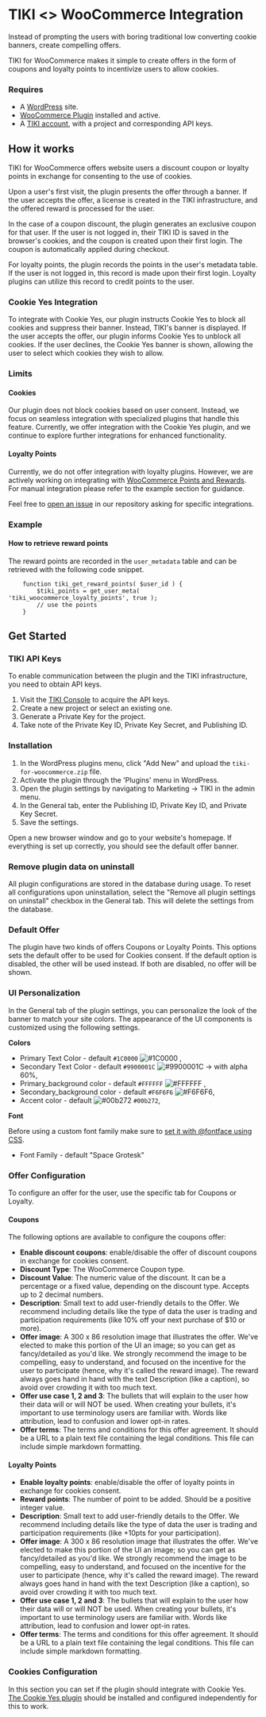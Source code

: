 # TIKI <> WooCommerce Integration

Instead of prompting the users with boring traditional low converting cookie banners, create compelling offers.

TIKI for WooCommerce makes it simple to create offers in the form of coupons and loyalty points to incentivize users to allow cookies.


### Requires

- A [WordPress](https://wordpress.org) site.
- [WooCommerce Plugin](https://br.wordpress.org/plugins/woocommerce/) installed and active.
- A [TIKI account](https://console.mytiki.com), with a project and corresponding API keys.

## How it works
TIKI for WooCommerce offers website users a discount coupon or loyalty points in exchange for consenting to the use of cookies.

Upon a user's first visit, the plugin presents the offer through a banner. If the user accepts the offer, a license is created in the TIKI infrastructure, and the offered reward is processed for the user.

In the case of a coupon discount, the plugin generates an exclusive coupon for that user. If the user is not logged in, their TIKI ID is saved in the browser's cookies, and the coupon is created upon their first login. The coupon is automatically applied during checkout.

For loyalty points, the plugin records the points in the user's metadata table. If the user is not logged in, this record is made upon their first login. Loyalty plugins can utilize this record to credit points to the user.

### Cookie Yes Integration
To integrate with Cookie Yes, our plugin instructs Cookie Yes to block all cookies and suppress their banner. Instead, TIKI's banner is displayed. If the user accepts the offer, our plugin informs Cookie Yes to unblock all cookies. If the user declines, the Cookie Yes banner is shown, allowing the user to select which cookies they wish to allow.

### Limits
#### Cookies
Our plugin does not block cookies based on user consent. Instead, we focus on seamless integration with specialized plugins that handle this feature. Currently, we offer integration with the Cookie Yes plugin, and we continue to explore further integrations for enhanced functionality.

#### Loyalty Points
Currently, we do not offer integration with loyalty plugins. However, we are actively working on integrating with [WooCommerce Points and Rewards](https://woocommerce.com/pt-br/products/woocommerce-points-and-rewards/). For manual integration please refer to the example section for guidance.

Feel free to [open an issue](https://github.com/tiki/integrations/issues/new) in our repository asking for specific integrations. 

### Example
#### How to retrieve reward points
The reward points are recorded in the `user_metadata` table and can be retrieved with the following code snippet. 
```
    function tiki_get_reward_points( $user_id ) {
        $tiki_points = get_user_meta( 'tiki_woocommerce_loyalty_points', true );
        // use the points
    }
```

## Get Started
### TIKI API Keys
To enable communication between the plugin and the TIKI infrastructure, you need to obtain API keys.
1. Visit the [TIKI Console](https://console.mytiki.com) to acquire the API keys.
2. Create a new project or select an existing one.
3. Generate a Private Key for the project.
4. Take note of the Private Key ID, Private Key Secret, and Publishing ID.

### Installation
1. In the WordPress plugins menu, click "Add New" and upload the `tiki-for-woocommerce.zip` file.
2. Activate the plugin through the 'Plugins' menu in WordPress.
3. Open the plugin settings by navigating to Marketing -> TIKI in the admin menu.
4. In the General tab, enter the Publishing ID, Private Key ID, and Private Key Secret.
5. Save the settings.

Open a new browser window and go to your website's homepage. If everything is set up correctly, you should see the default offer banner.

### Remove plugin data on uninstall
All plugin configurations are stored in the database during usage. To reset all configurations upon uninstallation, select the "Remove all plugin settings on uninstall" checkbox in the General tab. This will delete the settings from the database.

### Default Offer	
The plugin have two kinds of offers Coupons or Loyalty Points. This options sets the default offer to be used for Cookies consent. If the default option is disabled, the other will be used instead. If both are disabled, no offer will be shown.

### UI Personalization
In the General tab of the plugin settings, you can personalize the look of the banner to match your site colors. The appearance of the UI components is customized using the following settings.

**Colors**
- Primary Text Color - default `#1C0000` ![#1C0000](https://placehold.co/15x15/1C0000/1C0000.png) ,
- Secondary Text Color - default `#9900001C` ![#9900001C](https://placehold.co/15x15/1C0000/1C0000.png) -> with alpha 60%, 
- Primary_background color - default `#FFFFFF` ![#FFFFFF](https://placehold.co/15x15/FFFFFF/FFFFFF.png) ,
- Secondary_background color - default `#F6F6F6` ![#F6F6F6](https://placehold.co/15x15/F6F6F6/F6F6F6.png),
- Accent color - default ![#00b272](https://placehold.co/15x15/00b272/00b272.png) `#00b272`,

**Font**

Before using a custom font family make sure to [set it with @fontface using CSS](https://developer.mozilla.org/en-US/docs/Web/CSS/@font-face).

- Font Family - default "Space Grotesk"

### Offer Configuration
To configure an offer for the user, use the specific tab for Coupons or Loyalty.

#### Coupons
The following options are available to configure the coupons offer:

- **Enable discount coupons**: enable/disable the offer of discount coupons in exchange for cookies consent.
- **Discount Type**: The WooCommerce Coupon type. 
- **Discount Value**: The numeric value of the discount. It can be a percentage or a fixed value, depending on the discount type. Accepts up to 2 decimal numbers.	
- **Description**: Small text to add user-friendly details to the Offer. We recommend including details like the type of data the user is trading and participation requirements (like 10% off your next purchase of $10 or more).
- **Offer image**: A 300 x 86 resolution image that illustrates the offer. We've elected to make this portion of the UI an image; so you can get as fancy/detailed as you'd like. We strongly recommend the image to be compelling, easy to understand, and focused on the incentive for the user to participate (hence, why it's called the reward image). The reward always goes hand in hand with the text Description (like a caption), so avoid over crowding it with too much text.
- **Offer use case 1, 2 and 3**: The bullets that will explain to the user how their data will or will NOT be used. When creating your bullets, it's important to use terminology users are familiar with. Words like attribution, lead to confusion and lower opt-in rates.
- **Offer terms**: The terms and conditions for this offer agreement. It should be a URL to a plain text file containing the legal conditions. This file can include simple markdown formatting.
  
#### Loyalty Points

- **Enable loyalty points**: enable/disable the offer of loyalty points in exchange for cookies consent.
- **Reward points**: The number of point to be added. Should be a positive integer value.
- **Description**: Small text to add user-friendly details to the Offer. We recommend including details like the type of data the user is trading and participation requirements (like +10pts for your participation).
- **Offer image**: A 300 x 86 resolution image that illustrates the offer. We've elected to make this portion of the UI an image; so you can get as fancy/detailed as you'd like. We strongly recommend the image to be compelling, easy to understand, and focused on the incentive for the user to participate (hence, why it's called the reward image). The reward always goes hand in hand with the text Description (like a caption), so avoid over crowding it with too much text.
- **Offer use case 1, 2 and 3**: The bullets that will explain to the user how their data will or will NOT be used. When creating your bullets, it's important to use terminology users are familiar with. Words like attribution, lead to confusion and lower opt-in rates.
- **Offer terms**: The terms and conditions for this offer agreement. It should be a URL to a plain text file containing the legal conditions. This file can include simple markdown formatting.

### Cookies Configuration
In this section you can set if the plugin should integrate with Cookie Yes. [The Cookie Yes plugin](https://br.wordpress.org/plugins/cookie-law-info/) should be installed and configured independently for this to work.
